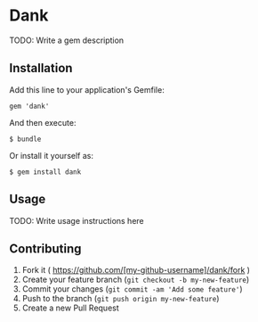 # Dank

TODO: Write a gem description

## Installation

Add this line to your application's Gemfile:

    gem 'dank'

And then execute:

    $ bundle

Or install it yourself as:

    $ gem install dank

## Usage

TODO: Write usage instructions here

## Contributing

1. Fork it ( https://github.com/[my-github-username]/dank/fork )
2. Create your feature branch (`git checkout -b my-new-feature`)
3. Commit your changes (`git commit -am 'Add some feature'`)
4. Push to the branch (`git push origin my-new-feature`)
5. Create a new Pull Request
